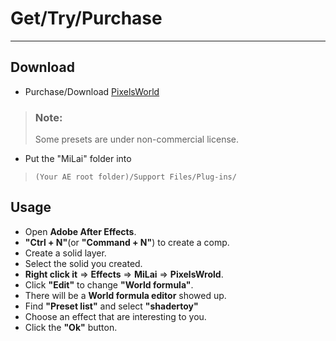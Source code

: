 # Get/Try/Purchase
---
## Download

- Purchase/Download [PixelsWorld](https://milai.tech/products/PixelsWorld/)

> ### Note: 
> Some presets are under non-commercial license. 

- Put the "MiLai" folder into 
> `(Your AE root folder)/Support Files/Plug-ins/`


## Usage

- Open **Adobe After Effects**. 
-  **"Ctrl + N"**(or **"Command + N"**) to create a comp. 
- Create a solid layer. 
- Select the solid you created. 
- **Right click it** => **Effects** => **MiLai** => **PixelsWrold**. 
- Click **"Edit"** to change **"World formula"**.
- There will be a **World formula editor** showed up.
- Find **"Preset list"** and select **"shadertoy"**
- Choose an effect that are interesting to you. 
- Click the **"Ok"** button.